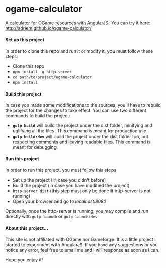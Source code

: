 # ogame-calculator
A calculator for OGame resources with AngularJS. You can try it here: http://adriem.github.io/ogame-calculator/

#### Set up this project
In order to clone this repo and run it or modify it, you must follow these steps:
- Clone this repo
- `npm install -g http-server`
- `cd path/to/project/ogame-calculator`
- `npm install`

#### Build this project
In case you made some modifications to the sources, you'll have to rebuild the project for the changes to take effect. You can use two different commands to build the project:
- **`gulp build`** will build the project under the dist folder, minifying and uglifying all the files. This command is meant for production use.
- **`gulp build:dev`** will build the project under the dist folder too, but respecting comments and leaving readable files. This command is meant for debugging.

#### Run this project
In order to run this project, you must follow this steps
- Set up the project (in case you didn't before)
- Build the project (in case you have modified the project)
- `http-server dist` (this step must only be done if http-server is not running)
- Open your browser and go to *localhost:8080*

Optionally, once the http-server is running, you may compile and run directly with `gulp launch` or `gulp launch:dev`

#### About this project...
This site is not affiliated with OGame nor Gameforge. It is a little project I started to experiment with AngularJS. If you have any suggestions or you notice any error, feel free to email me and I will response as soon as I can. 

Hope you enjoy it!
                
